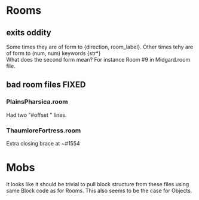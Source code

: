 # Rooms
## exits oddity
Some times they are of form to {direction, room_label}.
Other times tehy are of form 
to (num, num)
  keywords {str*}  
What does the second form mean?  For instance Room #9 in 
Midgard.room file. 
## bad room files FIXED
### PlainsPharsica.room
Had two "#offset " lines.
### ThaumloreFortress.room
Extra closing brace at ~#1554
# Mobs

It looks like it should be trivial to pull block structure from these files
using same Block code as for Rooms.  This also seems to be the case for Objects.
